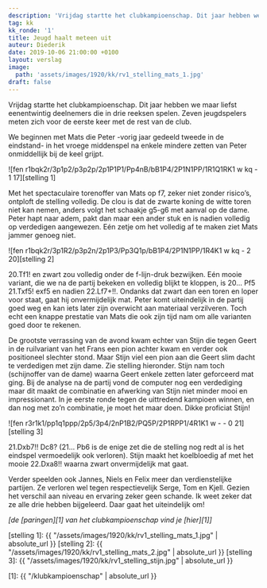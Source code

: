 ```yaml
---
description: 'Vrijdag startte het clubkampioenschap. Dit jaar hebben we maar liefst eenentwintig deelnemers die in drie reeksen spelen. Zeven jeugdspelers meten zich voor de eerste keer met de rest van de club.'
tag: kk
kk_ronde: '1'
title: Jeugd haalt meteen uit
auteur: Diederik
date: 2019-10-06 21:00:00 +0100
layout: verslag
image:
  path: 'assets/images/1920/kk/rv1_stelling_mats_1.jpg'
draft: false
---
```

Vrijdag startte het clubkampioenschap. Dit jaar hebben we maar liefst eenentwintig deelnemers die in drie reeksen spelen. Zeven jeugdspelers meten zich voor de eerste keer met de rest van de club.<!--more-->

We beginnen met Mats die Peter -vorig jaar gedeeld tweede in de eindstand- in het vroege middenspel na enkele mindere zetten van Peter onmiddellijk bij de keel grijpt.

![fen r1bqk2r/3p1p2/p3p2p/2p1P1P1/Pp4nB/bB1P4/2P1N1PP/1R1Q1RK1 w kq - 1 17][stelling 1]

Met het spectaculaire torenoffer van Mats op f7, zeker niet zonder risico’s, ontploft de stelling volledig. De clou is dat de zwarte koning de witte toren niet kan nemen, anders volgt het schaakje g5-g6 met aanval op de dame. Peter hapt naar adem, pakt dan maar een ander stuk en is nadien volledig op verdedigen aangewezen. Eén zetje om het volledig af te maken ziet Mats jammer genoeg niet.

![fen r1bqk2r/3p1R2/p3p2n/2p1P3/Pp3Q1p/bB1P4/2P1N1PP/1R4K1 w kq - 2 20][stelling 2]

20.Tf1! en zwart zou volledig onder de f-lijn-druk bezwijken. Eén mooie variant, die we na de partij bekeken en volledig blijkt te kloppen, is 20... Pf5 21.Txf5! exf5 en nadien 22.Lf7+!!. Ondanks dat zwart dan een toren en loper voor staat, gaat hij onvermijdelijk mat. Peter komt uiteindelijk in de partij goed weg en kan iets later zijn overwicht aan materiaal verzilveren. Toch echt een knappe prestatie van Mats die ook zijn tijd nam om alle varianten goed door te rekenen.

De grootste verrassing van de avond kwam echter van Stijn die tegen Geert in de ruilvariant van het Frans een pion achter kwam en verder ook positioneel slechter stond. Maar Stijn viel een pion aan die Geert slim dacht te verdedigen met zijn dame. Zie stelling hieronder. Stijn nam toch (schijnoffer van de dame) waarna Geert enkele zetten later geforceerd mat ging. Bij de analyse na de partij vond de computer nog een verdediging maar dit maakt de combinatie en afwerking van Stijn niet minder mooi en impressionant. In je eerste ronde tegen de uittredend kampioen winnen, en dan nog met zo’n combinatie, je moet het maar doen. Dikke proficiat Stijn!

![fen r3r1k1/pp1q1ppp/2p5/3p4/2nP1B2/PQ5P/2P1RPP1/4R1K1 w - - 0 21][stelling 3]

21.Dxb7!! Dc8? (21... Pb6 is de enige zet die de stelling nog redt al is het eindspel vermoedelijk ook verloren). Stijn maakt het koelbloedig af met het mooie 22.Dxa8!! waarna zwart onvermijdelijk mat gaat.

Verder speelden ook Jannes, Niels en Felix meer dan verdienstelijke partijen. Ze verloren wel tegen respectievelijk Serge, Tom en Kjell. Gezien het verschil aan niveau en ervaring zeker geen schande. Ik weet zeker dat ze alle drie hebben bijgeleerd. Daar gaat het uiteindelijk om!

 _[de [paringen][1] van het clubkampioenschap vind je [hier][1]]_

[stelling 1]: {{ "/assets/images/1920/kk/rv1_stelling_mats_1.jpg" | absolute_url }}
[stelling 2]: {{ "/assets/images/1920/kk/rv1_stelling_mats_2.jpg" | absolute_url }}
[stelling 3]: {{ "/assets/images/1920/kk/rv1_stelling_stijn.jpg" | absolute_url }}

[1]: {{ "/klubkampioenschap" | absolute_url }}

